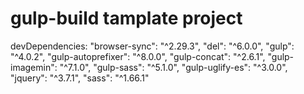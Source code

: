 # gulp-build tamplate project

devDependencies:
    "browser-sync": "^2.29.3",
    "del": "^6.0.0",
    "gulp": "^4.0.2",
    "gulp-autoprefixer": "^8.0.0",
    "gulp-concat": "^2.6.1",
    "gulp-imagemin": "^7.1.0",
    "gulp-sass": "^5.1.0",
    "gulp-uglify-es": "^3.0.0",
    "jquery": "^3.7.1",
    "sass": "^1.66.1"

